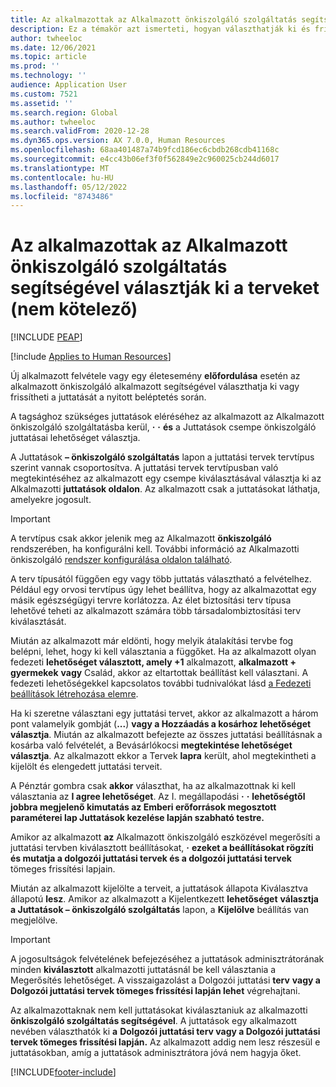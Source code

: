 ```yaml
---
title: Az alkalmazottak az Alkalmazott önkiszolgáló szolgáltatás segítségével választják ki a terveket (nem kötelező)
description: Ez a témakör azt ismerteti, hogyan választhatják ki és frissítheti az alkalmazottak a juttatásukat.
author: twheeloc
ms.date: 12/06/2021
ms.topic: article
ms.prod: ''
ms.technology: ''
audience: Application User
ms.custom: 7521
ms.assetid: ''
ms.search.region: Global
ms.author: twheeloc
ms.search.validFrom: 2020-12-28
ms.dyn365.ops.version: AX 7.0.0, Human Resources
ms.openlocfilehash: 68aa401487a74b9fcd186ec6cbdb268cdb41168c
ms.sourcegitcommit: e4cc43b06ef3f0f562849e2c960025cb244d6017
ms.translationtype: MT
ms.contentlocale: hu-HU
ms.lasthandoff: 05/12/2022
ms.locfileid: "8743486"
---
```

# <a name="employees-select-plans-by-using-employee-self-service-optional"></a>Az alkalmazottak az Alkalmazott önkiszolgáló szolgáltatás segítségével választják ki a terveket (nem kötelező)


[!INCLUDE [PEAP](../includes/peap-2.md)]

[!include [Applies to Human Resources](../includes/applies-to-hr.md)]

Új alkalmazott felvétele vagy egy életesemény **előfordulása** esetén az alkalmazott önkiszolgáló alkalmazott segítségével választhatja ki vagy frissítheti a juttatását a nyitott beléptetés során.

A tagsághoz szükséges juttatások eléréséhez az alkalmazott az Alkalmazott önkiszolgáló szolgáltatásba kerül, **·** **·** **és** a Juttatások csempe önkiszolgáló juttatásai lehetőséget választja.

A Juttatások **– önkiszolgáló szolgáltatás** lapon a juttatási tervek tervtípus szerint vannak csoportosítva. A juttatási tervek tervtípusban való megtekintéséhez az alkalmazott egy csempe kiválasztásával választja ki az Alkalmazotti **juttatások oldalon**. Az alkalmazott csak a juttatásokat láthatja, amelyekre jogosult.

> [!IMPORTANT]
> A tervtípus csak akkor jelenik meg az Alkalmazott **önkiszolgáló** rendszerében, ha konfigurálni kell. További információ az Alkalmazotti önkiszolgáló [rendszer konfigurálása oldalon található](/dynamics365/human-resources/hr-benefits-setup-employee-self-service).

A terv típusától függően egy vagy több juttatás választható a felvételhez. Például egy orvosi tervtípus úgy lehet beállítva, hogy az alkalmazottat egy másik egészségügyi tervre korlátozza. Az élet biztosítási terv típusa lehetővé teheti az alkalmazott számára több társadalombiztosítási terv kiválasztását.

Miután az alkalmazott már eldönti, hogy melyik átalakítási tervbe fog belépni, lehet, hogy ki kell választania a függőket. Ha az alkalmazott olyan fedezeti **lehetőséget választott, amely +1** alkalmazott, **alkalmazott + gyermekek** **vagy** Család, akkor az eltartottak beállítást kell választani. A fedezeti lehetőségekkel kapcsolatos további tudnivalókat lásd [a Fedezeti beállítások létrehozása elemre](/dynamics365/human-resources/hr-benefits-setup-coverage-options).

Ha ki szeretne választani egy juttatási tervet, akkor az alkalmazott a három pont valamelyik gombját (**...**) **vagy a Hozzáadás a kosárhoz lehetőséget választja**. Miután az alkalmazott befejezte az összes juttatási beállításnak a kosárba való felvételét, a Bevásárlókocsi **megtekintése lehetőséget választja**. Az alkalmazott ekkor a Tervek **lapra** került, ahol megtekintheti a kijelölt és elengedett juttatási terveit.

A Pénztár gombra csak **akkor** választhat, ha az alkalmazottnak ki kell választania az **I agree lehetőséget**. Az I. megállapodási **·** **·** **lehetőségtől jobbra megjelenő kimutatás az Emberi erőforrások megosztott paraméterei lap Juttatások kezelése lapján szabható testre.**

Amikor az alkalmazott **az** Alkalmazott önkiszolgáló eszközével megerősíti a juttatási tervben kiválasztott beállításokat, **·** **ezeket a beállításokat rögzíti és mutatja a dolgozói juttatási tervek és a dolgozói juttatási tervek** tömeges frissítési lapjain.

Miután az alkalmazott kijelölte a terveit, a juttatások állapota Kiválasztva állapotú **lesz**. Amikor az alkalmazott a Kijelentkezett **lehetőséget** **választja a Juttatások – önkiszolgáló szolgáltatás** lapon, a **Kijelölve** beállítás van megjelölve.

> [!IMPORTANT]
> A jogosultságok felvételének befejezéséhez a juttatások adminisztrátorának minden **kiválasztott** alkalmazotti juttatásnál be kell választania a Megerősítés lehetőséget. A visszaigazolást a Dolgozói juttatási **terv** **vagy a Dolgozói juttatási tervek tömeges frissítési lapján lehet** végrehajtani.
>

Az alkalmazottaknak nem kell juttatásokat kiválasztaniuk az alkalmazotti **önkiszolgáló szolgáltatás segítségével**. A juttatások egy alkalmazott nevében választhatók ki **a** **Dolgozói juttatási terv vagy a Dolgozói juttatási tervek tömeges frissítési lapján.** Az alkalmazott addig nem lesz részesül e juttatásokban, amíg a juttatások adminisztrátora jóvá nem hagyja őket.

[!INCLUDE[footer-include](../includes/footer-banner.md)]
